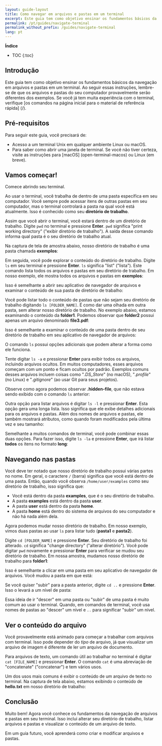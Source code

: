 ```yaml
---
layout: guide-layout
title: Como navegar em arquivos e pastas em um terminal
excerpt: Este guia tem como objetivo ensinar os fundamentos básicos da navegação em arquivos e pastas em um terminal.
permalink: /pt/guides/navigate-terminal
permalink_without_prefix: /guides/navigate-terminal
lang: pt
---
```


**Índice**

* TOC
{:toc}

## Introdução

Este guia tem como objetivo ensinar os fundamentos básicos da navegação em arquivos e pastas em um terminal. Ao seguir essas instruções, lembre-se de que os arquivos e pastas do seu computador provavelmente serão diferentes dos exemplos. Se você já tem muita experiência com o terminal, verifique [os comandos na página inicial para o material de referência rápida] (/).

## Pré-requisitos

Para seguir este guia, você precisará de:

* Acesso a um terminal Unix em qualquer ambiente Linux ou macOS.
* Para saber como abrir uma janela de terminal. Se você não tiver certeza, visite as instruções para [macOS] (open-terminal-macos) ou Linux (em breve).

## Vamos começar!

Comece abrindo seu terminal.

Ao usar o terminal, você trabalha de dentro de uma pasta específica em seu computador. Você sempre pode acessar itens de outras pastas em seu computador, mas o terminal controlará a pasta na qual você está atualmente. Isso é conhecido como seu **diretório de trabalho**.

Assim que você abrir o terminal, você estará dentro de um diretório de trabalho. Digite `pwd` no terminal e pressione **Enter**. `pwd` significa "print working directory" ("exibir diretório de trabalho"). A saída desse comando informa qual pasta é o seu diretório de trabalho atual.

Na captura de tela de amostra abaixo, nosso diretório de trabalho é uma pasta chamada **exemplos**:

<div class="center guideimages">
  <amp-img src="/assets/guides/navigate-work-files/pwd-en.png" width="665" height="387" alt="terminal pwd command" layout="responsive"></amp-img>
</div>

Em seguida, você pode explorar o conteúdo do diretório de trabalho. Digite `ls` em seu terminal e pressione **Enter**. `ls` significa "list" ("lista"). Este comando lista todos os arquivos e pastas em seu diretório de trabalho. Em nosso exemplo, ele mostra todos os arquivos e pastas em **exemplos**:

<div class="center guideimages">
  <amp-img src="/assets/guides/navigate-work-files/ls-en.png" width="665" height="387" alt="terminal list command" layout="responsive"></amp-img>
</div>

Isso é semelhante a abrir seu aplicativo de navegador de arquivos e examinar o conteúdo de sua pasta de diretório de trabalho:

<div class="center guideimages">
  <amp-img src="/assets/guides/navigate-work-files/ls-finder-en.png" width="665" height="387" alt="file browser show contents" layout="responsive"></amp-img>
</div>

Você pode listar todo o conteúdo de pastas que não sejam seu diretório de trabalho digitando `ls [FOLDER_NAME]`. É como dar uma olhada em outra pasta, sem alterar nosso diretório de trabalho. No exemplo abaixo, estamos examinando o conteúdo da **folder1**. Podemos observar que **folder2** possui apenas um arquivo denominado **file3.pdf**:

<div class="center guideimages">
  <amp-img src="/assets/guides/navigate-work-files/ls-folder1-en.png" width="665" height="387" alt="ls command folder" layout="responsive"></amp-img>
</div>

Isso é semelhante a examinar o conteúdo de uma pasta dentro de seu diretório de trabalho em seu aplicativo de navegador de arquivos:

<div class="center guideimages">
  <amp-img src="/assets/guides/navigate-work-files/ls-folder1-finder-en.png" width="665" height="387" alt="file browser folder peek" layout="responsive"></amp-img>
</div>

O comando `ls` possui opções adicionais que podem alterar a forma como ele funciona.

Tente digitar `ls -a` e pressionar **Enter** para exibir todos os arquivos, incluindo arquivos ocultos. Em muitos computadores, esses arquivos começam com um ponto e ficam ocultos por padrão. Exemplos comuns desses arquivos incluem coisas como "*.DS_Store*" (no macOS), "*.profile*" (no Linux) e "*.gitignore*" (ao usar Git para seus projetos).

Observe como agora podemos observar **.hidden-file**, que não estava sendo exibido com o comando `ls` anterior:

<div class="center guideimages">
  <amp-img src="/assets/guides/navigate-work-files/ls-a-en.png" width="665" height="387" alt="terminal ls all command" layout="responsive"></amp-img>
</div>

Outra opção para listar arquivos é digitar `ls -l` e pressionar **Enter**. Esta opção gera uma longa lista. Isso significa que ele exibe detalhes adicionais para os arquivos e pastas. Além dos nomes de arquivos e pastas, ele também mostrará atributos, como quando foram modificados pela última vez e seu tamanho:

<div class="center guideimages">
  <amp-img src="/assets/guides/navigate-work-files/ls-l-en.png" width="665" height="387" alt="terminal ls long command" layout="responsive"></amp-img>
</div>

Semelhante a muitos comandos de terminal, você pode combinar essas duas opções. Para fazer isso, digite `ls -la` e pressione **Enter**, que irá listar **todos** os itens no formato **long**:

<div class="center guideimages">
  <amp-img src="/assets/guides/navigate-work-files/ls-la-en.png" width="665" height="387" alt="terminal ls long all command" layout="responsive"></amp-img>
</div>

## Navegando nas pastas

Você deve ter notado que nosso diretório de trabalho possui várias partes no nome. Em geral, o caractere `/` (barra) significa que você está dentro de uma pasta. Então, quando você observa `/home/user/examples` como seu diretório de trabalho, isso significa que:

* Você está dentro da pasta **examples**, que é o seu diretório de trabalho.
* A pasta **examples** está dentro da pasta **user**.
* A pasta **user** está dentro da pasta **home**.
* A pasta **home** está dentro do sistema de arquivos do seu computador e não há nada além dela.

Agora podemos mudar nosso diretório de trabalho. Em nosso exemplo, vimos duas pastas ao usar `ls` para listar tudo (**pasta1** e **pasta2**).

Digite `cd [FOLDER_NAME]` e pressione **Enter**. Seu diretório de trabalho foi alterado. `cd` significa "change directory" ("alterar diretório"). Você pode digitar `pwd` novamente e pressionar **Enter** para verificar se mudou seu diretório de trabalho. Em nossa amostra, mudamos nosso diretório de trabalho para **folder1**:

<div class="center guideimages">
  <amp-img src="/assets/guides/navigate-work-files/cd-folder1-en.png" width="665" height="387" alt="terminal cd command" layout="responsive"></amp-img>
</div>

Isso é semelhante a clicar em uma pasta em seu aplicativo de navegador de arquivos. Você mudou a pasta em que está:

<div class="center guideimages">
  <amp-img src="/assets/guides/navigate-work-files/cd-folder1-finder-en.png" width="665" height="387" alt="macOS folder change directory" layout="responsive"></amp-img>
</div>

Se você quiser "subir" para a pasta anterior, digite `cd ..` e pressione **Enter**. Isso o levará a um nível de pasta:

<div class="center guideimages">
  <amp-img src="/assets/guides/navigate-work-files/cd-folder1-and-back-en.png" width="665" height="387" alt="terminal cd folder1 and back" layout="responsive"></amp-img>
</div>

Essa ideia de ir "descer" em uma pasta ou "subir" de uma pasta é muito comum ao usar o terminal. Quando, em comandos de terminal, você usa nomes de pastas ao "descer" um nível e `..` para significar "subir" um nível.

## Ver o conteúdo do arquivo

Você provavelmente está animado para começar a trabalhar com arquivos com terminal. Isso pode depender do *tipo* de arquivo, já que visualizar um arquivo de imagem é diferente de ler um arquivo de documento.

Para arquivos de texto, um comando útil ao trabalhar no terminal é digitar `cat [FILE_NAME]` e pressionar **Enter**. O comando `cat` é uma abreviação de "concatenate" ("concatenar") e tem vários usos.

Um dos usos mais comuns é exibir o conteúdo de um arquivo de texto no terminal. Na captura de tela abaixo, estamos exibindo o conteúdo de **hello.txt** em nosso diretório de trabalho:

<div class="center guideimages">
  <amp-img src="/assets/guides/navigate-work-files/cat-hello-en.png" width="665" height="387" alt="terminal cat command" layout="responsive"></amp-img>
</div>

## Conclusão

Muito bem! Agora você conhece os fundamentos da navegação de arquivos e pastas em seu terminal. Isso inclui alterar seu diretório de trabalho, listar arquivos e pastas e visualizar o conteúdo de um arquivo de texto.

Em um guia futuro, você aprenderá como criar e modificar arquivos e pastas.
